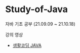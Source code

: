 # Study-of-Java
자바 기초 공부 (21.09.09 ~ 21.10.18)

강의 영상
- [생활코딩 JAVA](https://opentutorials.org/course/3930)
